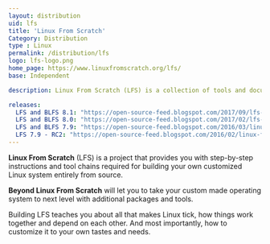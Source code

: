 ```yaml
---
layout: distribution
uid: lfs
title: 'Linux From Scratch'
Category: Distribution
type : Linux
permalink: /distribution/lfs
logo: lfs-logo.png
home_page: https://www.linuxfromscratch.org/lfs/
base: Independent

description: Linux From Scratch (LFS) is a collection of tools and documents required for building your own custom GNU/Linux operating system from scratch. Stories and updates on LFS and BLFS.

releases:
  LFS and BLFS 8.1: "https://open-source-feed.blogspot.com/2017/09/lfs-and-blfs-version-81-released-with.html"
  LFS and BLFS 8.0: "https://open-source-feed.blogspot.com/2017/02/lfs-and-blfs-80-released-with-major.html"
  LFS and BLFS 7.9: "https://open-source-feed.blogspot.com/2016/03/linux-from-scratch-lfs-and-blfs-79.html"
  LFS 7.9 - RC2: "https://open-source-feed.blogspot.com/2016/02/linux-from-sratch-79-rc2-released.html"
---
```


**Linux From Scratch** (LFS) is a project that provides you with step-by-step instructions and tool chains required for building your own customized Linux system entirely from source.

**Beyond Linux From Scratch** will let you to take your custom made operating system to next level with additional packages and tools.

Building LFS teaches you about all that makes Linux tick, how things work together and depend  on each other. And most importantly, how to customize it to your own tastes and needs. 
